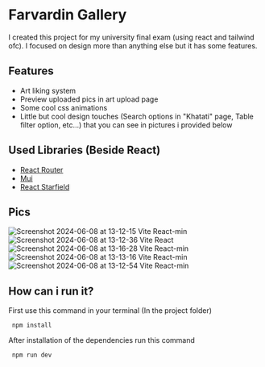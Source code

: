 # Farvardin Gallery

I created this project for my university final exam (using react and tailwind ofc). I focused on design more than anything else but it has some features.

## Features

* Art liking system
* Preview uploaded pics in art upload page
* Some cool css animations
* Little but cool design touches (Search options in "Khatati" page, Table filter option, etc...) that you can see in pictures i provided below

## Used Libraries (Beside React)
* [React Router](https://reactrouter.com)
* [Mui](https://mui.com/)
* [React Starfield](https://www.npmjs.com/package/react-starfield)

## Pics
![Screenshot 2024-06-08 at 13-12-15 Vite React-min](https://github.com/SergeantMamad/FarvardinGallery/assets/89344904/96de4845-6c4c-4265-8fd1-a104da321ea5)
![Screenshot 2024-06-08 at 13-12-36 Vite React](https://github.com/SergeantMamad/FarvardinGallery/assets/89344904/79328ff7-9691-4a4f-9a77-ef9767758119)
![Screenshot 2024-06-08 at 13-16-28 Vite React-min](https://github.com/SergeantMamad/FarvardinGallery/assets/89344904/324b17f5-04c8-46bd-86ff-4630a656a29c)
![Screenshot 2024-06-08 at 13-13-16 Vite React-min](https://github.com/SergeantMamad/FarvardinGallery/assets/89344904/07ab97a6-fb8c-404e-a13b-203d75fe4355)
![Screenshot 2024-06-08 at 13-12-54 Vite React-min](https://github.com/SergeantMamad/FarvardinGallery/assets/89344904/3e893113-5960-4593-8d9a-dbf6069d1e3f)

## How can i run it?

First use this command in your terminal (In the project folder)

     npm install
After installation of the dependencies run this command

     npm run dev
